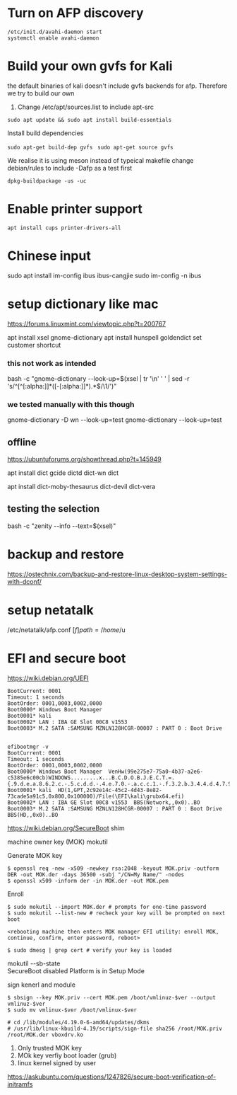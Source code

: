 # Turn on AFP discovery
``` apt install netatalk
/etc/init.d/avahi-daemon start
systemctl enable avahi-daemon
```


# Build your own gvfs for Kali

the default binaries of kali doesn't include gvfs backends for afp. Therefore we try to build our own

1. Change /etc/apt/sources.list to include apt-src

``` sudo apt update && sudo apt install build-essentials ```

Install build dependencies

``` sudo apt-get build-dep gvfs ```
``` sudo apt-get source gvfs```

We realise it is using meson instead of typeical makefile
change debian/rules to include -Dafp as a test first


``` dpkg-buildpackage -us -uc     ```

# Enable printer support

```
apt install cups printer-drivers-all
```

# Chinese input
sudo apt install im-config ibus ibus-cangjie
sudo im-config -n ibus

# setup dictionary like mac
https://forums.linuxmint.com/viewtopic.php?t=200767

apt install xsel gnome-dictionary
apt install hunspell goldendict
set customer shortcut
### this not work as intended
bash -c "gnome-dictionary --look-up=$(xsel | tr '\n' ' ' | sed -r 's/^[^[:alpha:]]*([-[:alpha:]]*).*$/\1/')"
### we tested manually with this though
gnome-dictionary -D wn --look-up=test
gnome-dictionary --look-up=test


## offline
https://ubuntuforums.org/showthread.php?t=145949

apt install dict gcide dictd dict-wn dict

apt install dict-moby-thesaurus dict-devil dict-vera

## testing the selection
bash -c "zenity --info --text=$(xsel)"


# backup and restore
   https://ostechnix.com/backup-and-restore-linux-desktop-system-settings-with-dconf/


# setup netatalk 
/etc/netatalk/afp.conf
[$f]
path = /home/$u

# EFI and secure boot
https://wiki.debian.org/UEFI
``` efibootmgr
BootCurrent: 0001
Timeout: 1 seconds
BootOrder: 0001,0003,0002,0000
Boot0000* Windows Boot Manager
Boot0001* kali
Boot0002* LAN : IBA GE Slot 00C8 v1553
Boot0003* M.2 SATA :SAMSUNG MZNLN128HCGR-00007 : PART 0 : Boot Drive
                                                                        

efibootmgr -v 
BootCurrent: 0001
Timeout: 1 seconds
BootOrder: 0001,0003,0002,0000
Boot0000* Windows Boot Manager	VenHw(99e275e7-75a0-4b37-a2e6-c5385e6c00cb)WINDOWS.........x...B.C.D.O.B.J.E.C.T.=.{.9.d.e.a.8.6.2.c.-.5.c.d.d.-.4.e.7.0.-.a.c.c.1.-.f.3.2.b.3.4.4.d.4.7.9.5.}...d................
Boot0001* kali	HD(1,GPT,2c92e14c-45c2-4d43-8e82-73cade5a91c5,0x800,0x100000)/File(\EFI\kali\grubx64.efi)
Boot0002* LAN : IBA GE Slot 00C8 v1553	BBS(Network,,0x0)..BO
Boot0003* M.2 SATA :SAMSUNG MZNLN128HCGR-00007 : PART 0 : Boot Drive	BBS(HD,,0x0)..BO

```
https://wiki.debian.org/SecureBoot
shim


machine owner key (MOK)
mokutil

Generate MOK key
```
$ openssl req -new -x509 -newkey rsa:2048 -keyout MOK.priv -outform DER -out MOK.der -days 36500 -subj "/CN=My Name/" -nodes
$ openssl x509 -inform der -in MOK.der -out MOK.pem
```

Enroll
```
$ sudo mokutil --import MOK.der # prompts for one-time password
$ sudo mokutil --list-new # recheck your key will be prompted on next boot

<rebooting machine then enters MOK manager EFI utility: enroll MOK, continue, confirm, enter password, reboot>

$ sudo dmesg | grep cert # verify your key is loaded
```

mokutil --sb-state     
SecureBoot disabled
Platform is in Setup Mode


sign kenerl and module
```
$ sbsign --key MOK.priv --cert MOK.pem /boot/vmlinuz-$ver --output vmlinuz-$ver
$ sudo mv vmlinux-$ver /boot/vmlinux-$ver

# cd /lib/modules/4.19.0-6-amd64/updates/dkms
# /usr/lib/linux-kbuild-4.19/scripts/sign-file sha256 /root/MOK.priv /root/MOK.der vboxdrv.ko
```

1. Only trusted MOK key
2. MOk key verfiy boot loader (grub)
3. linux kernel signed by user

https://askubuntu.com/questions/1247826/secure-boot-verification-of-initramfs